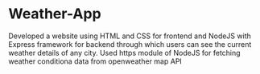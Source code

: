 # Weather-App
Developed a website using HTML and CSS for frontend and NodeJS with Express framework for backend through which users can see the current weather details of any city. Used https module of NodeJS for fetching weather conditiona data from openweather map API
